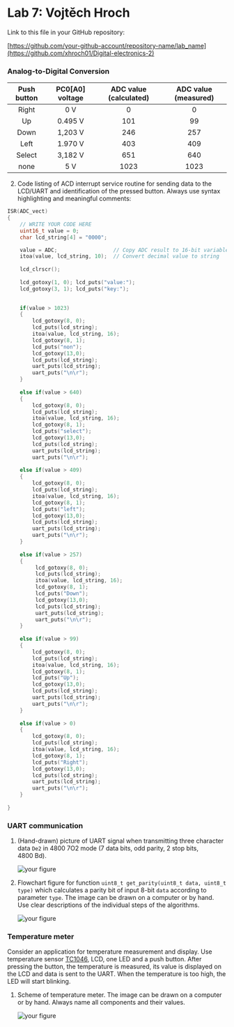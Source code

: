  # Lab 7: Vojtěch Hroch

Link to this file in your GitHub repository:

[https://github.com/your-github-account/repository-name/lab_name](https://github.com/xhroch01/Digital-electronics-2)

### Analog-to-Digital Conversion

| **Push button** | **PC0[A0] voltage** | **ADC value (calculated)** | **ADC value (measured)** |
   | :-: | :-: | :-: | :-: |
   | Right  | 0&nbsp;V | 0   | 0 |
   | Up     | 0.495&nbsp;V | 101 | 99 |
   | Down   | 1,203 V     | 246    | 257 |
   | Left   | 1.970 V     | 403   | 409 |
   | Select | 3,182 V      | 651    | 640 |
   | none   |  5 V      | 1023   | 1023 |
 
 
2. Code listing of ACD interrupt service routine for sending data to the LCD/UART and identification of the pressed button. Always use syntax highlighting and meaningful comments:

```c
ISR(ADC_vect)
{
    // WRITE YOUR CODE HERE
    uint16_t value = 0;
    char lcd_string[4] = "0000";

    value = ADC;                  // Copy ADC result to 16-bit variable
    itoa(value, lcd_string, 10);  // Convert decimal value to string
    
	lcd_clrscr();
 
	lcd_gotoxy(1, 0); lcd_puts("value:");
	lcd_gotoxy(3, 1); lcd_puts("key:");
 

	if(value > 1023)
	{
		lcd_gotoxy(8, 0);
		lcd_puts(lcd_string);
		itoa(value, lcd_string, 16);
		lcd_gotoxy(8, 1);
		lcd_puts("non");
		lcd_gotoxy(13,0);
		lcd_puts(lcd_string);
		uart_puts(lcd_string);
		uart_puts("\n\r");
	}
	
	else if(value > 640)
	{
		lcd_gotoxy(8, 0);
		lcd_puts(lcd_string);
		itoa(value, lcd_string, 16);
		lcd_gotoxy(8, 1);
		lcd_puts("select");
		lcd_gotoxy(13,0);
		lcd_puts(lcd_string);
		uart_puts(lcd_string);
		uart_puts("\n\r");
		
	else if(value > 409)
	{
		lcd_gotoxy(8, 0);
		lcd_puts(lcd_string);
		itoa(value, lcd_string, 16);
		lcd_gotoxy(8, 1);
		lcd_puts("left");
		lcd_gotoxy(13,0);
		lcd_puts(lcd_string);
		uart_puts(lcd_string);
		uart_puts("\n\r");
	}
			
	else if(value > 257)
	{
		 lcd_gotoxy(8, 0);
		 lcd_puts(lcd_string);
		 itoa(value, lcd_string, 16);
		 lcd_gotoxy(8, 1);
		 lcd_puts("Down");
		 lcd_gotoxy(13,0);
		 lcd_puts(lcd_string);
		 uart_puts(lcd_string);
		 uart_puts("\n\r");
	}
	
	else if(value > 99)
	{
		lcd_gotoxy(8, 0);
		lcd_puts(lcd_string);
		itoa(value, lcd_string, 16);
		lcd_gotoxy(8, 1);
		lcd_puts("Up");
		lcd_gotoxy(13,0);
		lcd_puts(lcd_string);
		uart_puts(lcd_string);
		uart_puts("\n\r");
	}
	
	else if(value > 0)
	{
		lcd_gotoxy(8, 0);
		lcd_puts(lcd_string);
		itoa(value, lcd_string, 16);
		lcd_gotoxy(8, 1);
		lcd_puts("Right");
		lcd_gotoxy(13,0);
		lcd_puts(lcd_string);
		uart_puts(lcd_string);
		uart_puts("\n\r");
	}
		
}

```

### UART communication

1. (Hand-drawn) picture of UART signal when transmitting three character data `De2` in 4800 7O2 mode (7 data bits, odd parity, 2 stop bits, 4800&nbsp;Bd).

   ![your figure](IMAGES/prubeh.jpg)

2. Flowchart figure for function `uint8_t get_parity(uint8_t data, uint8_t type)` which calculates a parity bit of input 8-bit `data` according to parameter `type`. The image can be drawn on a computer or by hand. Use clear descriptions of the individual steps of the algorithms.

   ![your figure](IMAGES/graf.jpg)

### Temperature meter

Consider an application for temperature measurement and display. Use temperature sensor [TC1046](http://ww1.microchip.com/downloads/en/DeviceDoc/21496C.pdf), LCD, one LED and a push button. After pressing the button, the temperature is measured, its value is displayed on the LCD and data is sent to the UART. When the temperature is too high, the LED will start blinking.

1. Scheme of temperature meter. The image can be drawn on a computer or by hand. Always name all components and their values.

   ![your figure](IMAGES/zapojeni.jpg)
